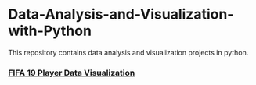 # Data-Analysis-and-Visualization-with-Python

This repository contains data analysis and visualization projects in python.


### [FIFA 19 Player Data Visualization](https://github.com/pb111/Data-Analysis-and-Visualization-with-Python/blob/master/fifa_19_player_data_visualization.ipynb)
